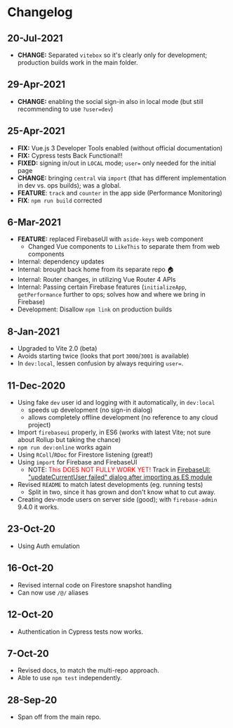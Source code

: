 # Changelog

<!-- Editor's note
Release dates are marked; 'latest' shows WIP window.
-->

## 20-Jul-2021

- **CHANGE:** Separated `vitebox` so it's clearly only for development; production builds work in the main folder.

## 29-Apr-2021

- **CHANGE:** enabling the social sign-in also in local mode (but still recommending to use `?user=dev`)

## 25-Apr-2021

- **FIX:** Vue.js 3 Developer Tools enabled (without official documentation)
- **FIX:** Cypress tests Back Functional!!
- **FIXED:** signing in/out in `LOCAL` mode; `user=` only needed for the initial page
- **CHANGE:** bringing `central` via `import` (that has different implementation in dev vs. ops builds); was a global.
- **FEATURE**: `track` and `counter` in the app side (Performance Monitoring)
- **FIX**: `npm run build` corrected

## 6-Mar-2021

- **FEATURE:** replaced FirebaseUI with `aside-keys` web component
  - Changed Vue components to `LikeThis` to separate them from web components
- Internal: dependency updates
- Internal: brought back home from its separate repo 🏠
- Internal: Router changes, in utilizing Vue Router 4 APIs
- Internal: Passing certain Firebase features (`initializeApp`, `getPerformance` further to ops; solves how and where we bring in Firebase)
- Development: Disallow `npm link` on production builds

## 8-Jan-2021

- Upgraded to Vite 2.0 (beta)
- Avoids starting twice (looks that port `3000`/`3001` is available)
- In `dev:local`, lessen confusion by always requiring `user=`.

## 11-Dec-2020

- Using fake `dev` user id and logging with it automatically, in `dev:local`
  - speeds up development (no sign-in dialog)
  - allows completely offline development (no reference to any cloud project)
- Import `firebaseui` properly, in ES6 (works with latest Vite; not sure about Rollup but taking the chance)
- `npm run dev:online` works again
- Using `RColl`/`RDoc` for Firestore listening (great!)
- Using `import` for Firebase and FirebaseUI
  - NOTE: <font color=red>This DOES NOT FULLY WORK YET!</font> Track in [FirebaseUI: "updateCurrentUser failed" dialog after importing as ES module](https://github.com/akauppi/GroundLevel-es-firebase-app/issues/1)
- Revised `README` to match latest developments (eg. running tests)
  - Split in two, since it has grown and don't know what to cut away.
- Creating dev-mode users on server side (good); with `firebase-admin` 9.4.0 it works.

## 23-Oct-20

- Using Auth emulation

## 16-Oct-20

- Revised internal code on Firestore snapshot handling
- Can now use `/@/` aliases

## 12-Oct-20

- Authentication in Cypress tests now works.

## 7-Oct-20

- Revised docs, to match the multi-repo approach.
- Able to use `npm test` independently.

## 28-Sep-20

- Span off from the main repo.
